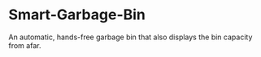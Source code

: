 # Smart-Garbage-Bin
An automatic, hands-free garbage bin that also displays the bin capacity from afar.
